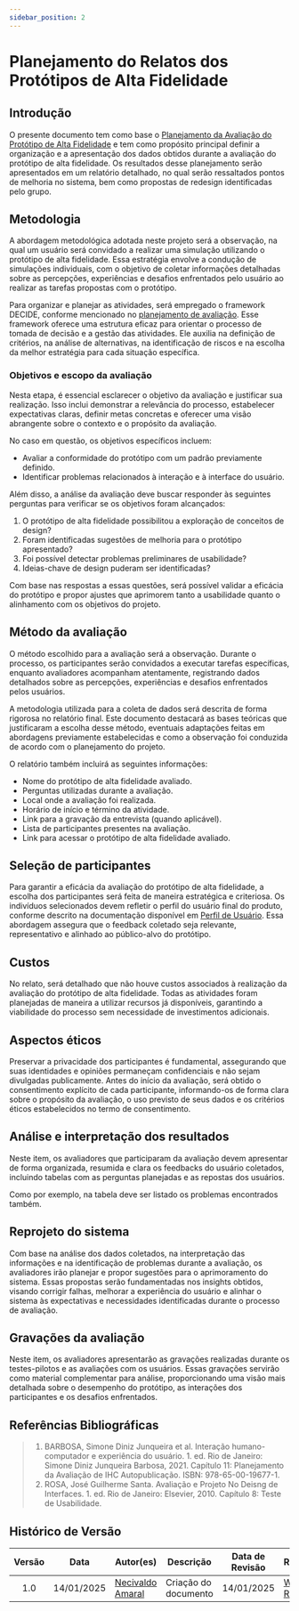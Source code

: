 ```yaml
---
sidebar_position: 2
---
```


# Planejamento do Relatos dos Protótipos de Alta Fidelidade

## Introdução

O presente documento tem como base o [Planejamento da Avaliação do Protótipo de Alta Fidelidade](https://interacao-humano-computador.github.io/2024.2-Prefeitura-Municipal-de-Nova-Iorque/docs/design-avaliacao-desenvolvimento/nivel03/planejamentoAvaliacaoPrototipoAltaFidelidade) e tem como propósito principal definir a organização e a apresentação dos dados obtidos durante a avaliação do protótipo de alta fidelidade. Os resultados desse planejamento serão apresentados em um relatório detalhado, no qual serão ressaltados pontos de melhoria no sistema, bem como propostas de redesign identificadas pelo grupo.

## Metodologia

A abordagem metodológica adotada neste projeto será a observação, na qual um usuário será convidado a realizar uma simulação utilizando o protótipo de alta fidelidade. Essa estratégia envolve a condução de simulações individuais, com o objetivo de coletar informações detalhadas sobre as percepções, experiências e desafios enfrentados pelo usuário ao realizar as tarefas propostas com o protótipo.

Para organizar e planejar as atividades, será empregado o framework DECIDE, conforme mencionado no [planejamento de avaliação](https://interacao-humano-computador.github.io/2024.2-Prefeitura-Municipal-de-Nova-Iorque/docs/design-avaliacao-desenvolvimento/nivel03/planejamentoAvaliacaoPrototipoAltaFidelidade). Esse framework oferece uma estrutura eficaz para orientar o processo de tomada de decisão e a gestão das atividades. Ele auxilia na definição de critérios, na análise de alternativas, na identificação de riscos e na escolha da melhor estratégia para cada situação específica.

### Objetivos e escopo da avaliação

Nesta etapa, é essencial esclarecer o objetivo da avaliação e justificar sua realização. Isso inclui demonstrar a relevância do processo, estabelecer expectativas claras, definir metas concretas e oferecer uma visão abrangente sobre o contexto e o propósito da avaliação.

No caso em questão, os objetivos específicos incluem:

* Avaliar a conformidade do protótipo com um padrão previamente definido.
* Identificar problemas relacionados à interação e à interface do usuário.

Além disso, a análise da avaliação deve buscar responder às seguintes perguntas para verificar se os objetivos foram alcançados:

1. O protótipo de alta fidelidade possibilitou a exploração de conceitos de design?
2. Foram identificadas sugestões de melhoria para o protótipo apresentado?
3. Foi possível detectar problemas preliminares de usabilidade?
4. Ideias-chave de design puderam ser identificadas?

Com base nas respostas a essas questões, será possível validar a eficácia do protótipo e propor ajustes que aprimorem tanto a usabilidade quanto o alinhamento com os objetivos do projeto.

## Método da avaliação

O método escolhido para a avaliação será a observação. Durante o processo, os participantes serão convidados a executar tarefas específicas, enquanto avaliadores acompanham atentamente, registrando dados detalhados sobre as percepções, experiências e desafios enfrentados pelos usuários.

A metodologia utilizada para a coleta de dados será descrita de forma rigorosa no relatório final. Este documento destacará as bases teóricas que justificaram a escolha desse método, eventuais adaptações feitas em abordagens previamente estabelecidas e como a observação foi conduzida de acordo com o planejamento do projeto.

O relatório também incluirá as seguintes informações:

* Nome do protótipo de alta fidelidade avaliado.
* Perguntas utilizadas durante a avaliação.
* Local onde a avaliação foi realizada.
* Horário de início e término da atividade.
* Link para a gravação da entrevista (quando aplicável).
* Lista de participantes presentes na avaliação.
* Link para acessar o protótipo de alta fidelidade avaliado.

## Seleção de participantes

Para garantir a eficácia da avaliação do protótipo de alta fidelidade, a escolha dos participantes será feita de maneira estratégica e criteriosa. Os indivíduos selecionados devem refletir o perfil do usuário final do produto, conforme descrito na documentação disponível em [Perfil de Usuário](https://interacao-humano-computador.github.io/2024.2-Prefeitura-Municipal-de-Nova-Iorque/docs/analise-de-requisitos/perfilDeUsuario). Essa abordagem assegura que o feedback coletado seja relevante, representativo e alinhado ao público-alvo do protótipo.

## Custos
No relato, será detalhado que não houve custos associados à realização da avaliação do protótipo de alta fidelidade. Todas as atividades foram planejadas de maneira a utilizar recursos já disponíveis, garantindo a viabilidade do processo sem necessidade de investimentos adicionais.

## Aspectos éticos

Preservar a privacidade dos participantes é fundamental, assegurando que suas identidades e opiniões permaneçam confidenciais e não sejam divulgadas publicamente. Antes do início da avaliação, será obtido o consentimento explícito de cada participante, informando-os de forma clara sobre o propósito da avaliação, o uso previsto de seus dados e os critérios éticos estabelecidos no termo de consentimento.

## Análise e interpretação dos resultados

Neste item, os avaliadores que participaram da avaliação devem apresentar de forma organizada, resumida e clara os feedbacks do usuário coletados, incluindo tabelas com as perguntas planejadas e as repostas dos usuários.

Como por exemplo, na tabela deve ser listado os problemas encontrados também.

## Reprojeto do sistema

Com base na análise dos dados coletados, na interpretação das informações e na identificação de problemas durante a avaliação, os avaliadores irão planejar e propor sugestões para o aprimoramento do sistema. Essas propostas serão fundamentadas nos insights obtidos, visando corrigir falhas, melhorar a experiência do usuário e alinhar o sistema às expectativas e necessidades identificadas durante o processo de avaliação.

## Gravações da avaliação

Neste item, os avaliadores apresentarão as gravações realizadas durante os testes-pilotos e as avaliações com os usuários. Essas gravações servirão como material complementar para análise, proporcionando uma visão mais detalhada sobre o desempenho do protótipo, as interações dos participantes e os desafios enfrentados.

## Referências Bibliográficas

> 1. BARBOSA, Simone Diniz Junqueira et al. Interação humano-computador e experiência do usuário. 1. ed. Rio de Janeiro: Simone Diniz Junqueira Barbosa, 2021. Capítulo 11: Planejamento da Avaliação de IHC Autopublicação. ISBN: 978-65-00-19677-1.
> 2. ROSA, José Guilherme Santa. Avaliação e Projeto No Deisng de Interfaces. 1. ed. Rio de Janeiro: Elsevier, 2010. Capítulo 8: Teste de Usabilidade.

## Histórico de Versão

| Versão | Data | Autor(es) | Descrição | Data de Revisão | Revisor(es) |
|:---:|:---:|---|---|:---:|---|
| 1.0 | 14/01/2025 |  [Necivaldo Amaral](https://github.com/junioramaral22) | Criação do documento | 14/01/2025 | [Weverton Rodrigues](https://github.com/vevetin) |




